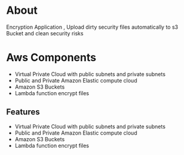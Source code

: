  # About
 
Encryption Application , Upload dirty security files automatically to s3 Bucket and clean security risks

# Aws Components 

- Virtual Private Cloud with public subnets and private subnets
-	Public and Private Amazon Elastic compute cloud
- Amazon S3 Buckets
- Lambda function encrypt files 

## Features

- Virtual Private Cloud with public subnets and private subnets
-	Public and Private Amazon Elastic compute cloud
- Amazon S3 Buckets
- Lambda function encrypt files   
